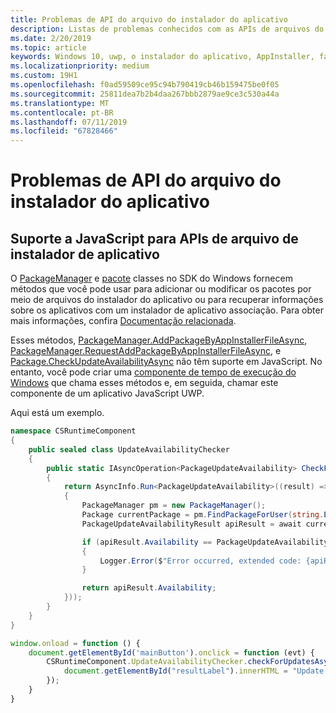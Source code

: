 ```yaml
---
title: Problemas de API do arquivo do instalador do aplicativo
description: Listas de problemas conhecidos com as APIs de arquivos do instalador do aplicativo.
ms.date: 2/20/2019
ms.topic: article
keywords: Windows 10, uwp, o instalador do aplicativo, AppInstaller, fazer sideload de API
ms.localizationpriority: medium
ms.custom: 19H1
ms.openlocfilehash: f0ad59509ce95c94b790419cb46b159475be0f05
ms.sourcegitcommit: 25811dea7b2b4daa267bbb2879ae9ce3c530a44a
ms.translationtype: MT
ms.contentlocale: pt-BR
ms.lasthandoff: 07/11/2019
ms.locfileid: "67828466"
---
```

# <a name="app-installer-file-api-issues"></a>Problemas de API do arquivo do instalador do aplicativo

## <a name="javascript-support-for-app-installer-file-apis"></a>Suporte a JavaScript para APIs de arquivo de instalador de aplicativo

O [PackageManager](https://docs.microsoft.com/uwp/api/windows.management.deployment.packagemanager) e [pacote](https://docs.microsoft.com/uwp/api/windows.applicationmodel.package) classes no SDK do Windows fornecem métodos que você pode usar para adicionar ou modificar os pacotes por meio de arquivos do instalador do aplicativo ou para recuperar informações sobre os aplicativos com um instalador de aplicativo associação. Para obter mais informações, confira [Documentação relacionada](app-installer-documentation.md).

Esses métodos, [PackageManager.AddPackageByAppInstallerFileAsync](https://docs.microsoft.com/uwp/api/windows.management.deployment.packagemanager.addpackagebyappinstallerfileasync), [PackageManager.RequestAddPackageByAppInstallerFileAsync](https://docs.microsoft.com/uwp/api/windows.management.deployment.packagemanager.requestaddpackagebyappinstallerfileasync), e [ Package.CheckUpdateAvailabilityAsync](https://docs.microsoft.com/uwp/api/windows.applicationmodel.package.checkupdateavailabilityasync) não têm suporte em JavaScript. No entanto, você pode criar uma [componente de tempo de execução do Windows](https://docs.microsoft.com/windows/uwp/winrt-components/walkthrough-creating-a-simple-windows-runtime-component-and-calling-it-from-javascript) que chama esses métodos e, em seguida, chamar este componente de um aplicativo JavaScript UWP.

Aqui está um exemplo.

```csharp
namespace CSRuntimeComponent
{
    public sealed class UpdateAvailabilityChecker
    {
        public static IAsyncOperation<PackageUpdateAvailability> CheckForUpdatesAsync()
        {
            return AsyncInfo.Run<PackageUpdateAvailability>((result) => Task.Run<PackageUpdateAvailability>(async () =>
            {
                PackageManager pm = new PackageManager();
                Package currentPackage = pm.FindPackageForUser(string.Empty, Package.Current.Id.FullName);
                PackageUpdateAvailabilityResult apiResult = await currentPackage.CheckUpdateAvailabilityAsync();

                if (apiResult.Availability == PackageUpdateAvailability.Error)
                {
                    Logger.Error($"Error occurred, extended code: {apiResult.ExtendedError}");
                }

                return apiResult.Availability;
            }));
        }
    }
}
```

```javascript
window.onload = function () {
    document.getElementById('mainButton').onclick = function (evt) {
        CSRuntimeComponent.UpdateAvailabilityChecker.checkForUpdatesAsync().done(function (result) {
            document.getElementById("resultLabel").innerHTML = "Update availability result:" + result;
        });
    }
}
```
